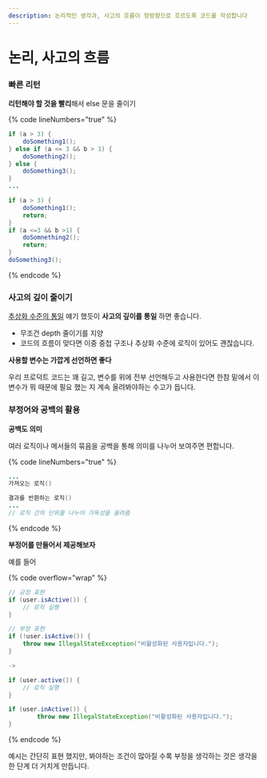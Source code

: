 ```yaml
---
description: 논리적인 생각과, 사고의 흐름이 정방향으로 흐르도록 코드를 작성합니다
---
```


# 논리, 사고의 흐름

### 빠른 리턴

**리턴해야 할 것을 빨리**해서 else 문을 줄이기

{% code lineNumbers="true" %}
```java
if (a > 3) {
    doSomething1();
} else if (a <= 3 && b > 1) {
    doSomething2();
} else {
    doSomething3();
} 
...

if (a > 3) {
	doSomething1();
	return;
}
if (a <=3 && b >1) {
	doSomnething2();
	return;
}
doSomething3();


```
{% endcode %}

### 사고의 깊이 줄이기

[추상화 수준의 통일](abstract.md#undefined-1) 얘기 했듯이 **사고의 깊이를 통일** 하면 좋습니다.

* 무조건 depth 줄이기를 지양
* 코드의 흐름이 맞다면 이중 중첩 구조나 추상화 수준에 로직이 있어도 괜찮습니다.



**사용할 변수는 가깝게 선언하면 좋다**

우리 프로덕트 코드는 꽤 길고, 변수를 위에 전부 선언해두고 사용한다면 한참 밑에서 이 변수가 뭐 때문에 필요 했는 지 계속 올려봐야하는 수고가 듭니다.

### 부정어와 공백의 활용

**공백도 의미**

여러 로직이나 메서들의 묶음을 공백을 통해 의미를 나누어 보여주면 편합니다.

{% code lineNumbers="true" %}
```java
...
가져오는 로직()

결과를 반환하는 로직()
...
// 로직 간의 단위를 나누어 가독성을 올려줌
```
{% endcode %}

**부정어를 만들어서 제공해보자**

예를 들어

{% code overflow="wrap" %}
```java
// 긍정 표현
if (user.isActive()) {
    // 로직 실행
}

// 부정 표현
if (!user.isActive()) {
    throw new IllegalStateException("비활성화된 사용자입니다.");
}

->

if (user.active()) {
    // 로직 실행
}

if (user.inActive()) {
        throw new IllegalStateException("비활성화된 사용자입니다.");
}

```
{% endcode %}

예시는 간단히 표현 했지만, 봐야하는 조건이 많아질 수록 부정을 생각하는 것은 생각을 한 단계 더 거치게 만듭니다.
